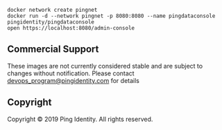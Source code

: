 ```
docker network create pingnet
docker run -d --network pingnet -p 8080:8080 --name pingdataconsole pingidentity/pingdataconsole
open https://localhost:8080/admin-console
```


## Commercial Support
These images are not currently considered stable and are subject to changes without notification.
Please contact devops_program@pingidentity.com for details

## Copyright
Copyright © 2019 Ping Identity. All rights reserved.